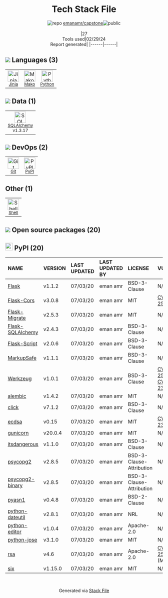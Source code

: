 <!--
&lt;--- Readme.md Snippet without images Start ---&gt;
## Tech Stack
emanamr/capstone is built on the following main stack:

- [Jinja](https://palletsprojects.com/p/jinja/) – Templating Languages & Extensions
- [Mako](https://github.com/zzzeek/mako) – Templating Languages & Extensions
- [Python](https://www.python.org) – Languages
- [SQLAlchemy](http://www.sqlalchemy.org/) – Object Relational Mapper (ORM)
- [Shell](https://en.wikipedia.org/wiki/Shell_script) – Shells

Full tech stack [here](/techstack.md)

&lt;--- Readme.md Snippet without images End ---&gt;

&lt;--- Readme.md Snippet with images Start ---&gt;
## Tech Stack
emanamr/capstone is built on the following main stack:

- <img width='25' height='25' src='https://img.stackshare.io/service/2303/New_Project__20_.png' alt='Jinja'/> [Jinja](https://palletsprojects.com/p/jinja/) – Templating Languages & Extensions
- <img width='25' height='25' src='https://img.stackshare.io/service/3583/default_43e3ee00dcc48a40f6fcba33551e4f5a99a10537.png' alt='Mako'/> [Mako](https://github.com/zzzeek/mako) – Templating Languages & Extensions
- <img width='25' height='25' src='https://img.stackshare.io/service/993/pUBY5pVj.png' alt='Python'/> [Python](https://www.python.org) – Languages
- <img width='25' height='25' src='https://img.stackshare.io/service/1839/q5uAkmy7.png' alt='SQLAlchemy'/> [SQLAlchemy](http://www.sqlalchemy.org/) – Object Relational Mapper (ORM)
- <img width='25' height='25' src='https://img.stackshare.io/service/4631/default_c2062d40130562bdc836c13dbca02d318205a962.png' alt='Shell'/> [Shell](https://en.wikipedia.org/wiki/Shell_script) – Shells

Full tech stack [here](/techstack.md)

&lt;--- Readme.md Snippet with images End ---&gt;
-->
<div align="center">

# Tech Stack File
![](https://img.stackshare.io/repo.svg "repo") [emanamr/capstone](https://github.com/emanamr/capstone)![](https://img.stackshare.io/public_badge.svg "public")
<br/><br/>
|27<br/>Tools used|02/29/24 <br/>Report generated|
|------|------|
</div>

## <img src='https://img.stackshare.io/languages.svg'/> Languages (3)
<table><tr>
  <td align='center'>
  <img width='36' height='36' src='https://img.stackshare.io/service/2303/New_Project__20_.png' alt='Jinja'>
  <br>
  <sub><a href="https://palletsprojects.com/p/jinja/">Jinja</a></sub>
  <br>
  <sub></sub>
</td>

<td align='center'>
  <img width='36' height='36' src='https://img.stackshare.io/service/3583/default_43e3ee00dcc48a40f6fcba33551e4f5a99a10537.png' alt='Mako'>
  <br>
  <sub><a href="https://github.com/zzzeek/mako">Mako</a></sub>
  <br>
  <sub></sub>
</td>

<td align='center'>
  <img width='36' height='36' src='https://img.stackshare.io/service/993/pUBY5pVj.png' alt='Python'>
  <br>
  <sub><a href="https://www.python.org">Python</a></sub>
  <br>
  <sub></sub>
</td>

</tr>
</table>

## <img src='https://img.stackshare.io/databases.svg'/> Data (1)
<table><tr>
  <td align='center'>
  <img width='36' height='36' src='https://img.stackshare.io/service/1839/q5uAkmy7.png' alt='SQLAlchemy'>
  <br>
  <sub><a href="http://www.sqlalchemy.org/">SQLAlchemy</a></sub>
  <br>
  <sub>v1.3.17</sub>
</td>

</tr>
</table>

## <img src='https://img.stackshare.io/devops.svg'/> DevOps (2)
<table><tr>
  <td align='center'>
  <img width='36' height='36' src='https://img.stackshare.io/service/1046/git.png' alt='Git'>
  <br>
  <sub><a href="http://git-scm.com/">Git</a></sub>
  <br>
  <sub></sub>
</td>

<td align='center'>
  <img width='36' height='36' src='https://img.stackshare.io/service/12572/-RIWgodF_400x400.jpg' alt='PyPI'>
  <br>
  <sub><a href="https://pypi.org/">PyPI</a></sub>
  <br>
  <sub></sub>
</td>

</tr>
</table>

## Other (1)
<table><tr>
  <td align='center'>
  <img width='36' height='36' src='https://img.stackshare.io/service/4631/default_c2062d40130562bdc836c13dbca02d318205a962.png' alt='Shell'>
  <br>
  <sub><a href="https://en.wikipedia.org/wiki/Shell_script">Shell</a></sub>
  <br>
  <sub></sub>
</td>

</tr>
</table>


## <img src='https://img.stackshare.io/group.svg' /> Open source packages (20)</h2>

## <img width='24' height='24' src='https://img.stackshare.io/service/12572/-RIWgodF_400x400.jpg'/> PyPI (20)

|NAME|VERSION|LAST UPDATED|LAST UPDATED BY|LICENSE|VULNERABILITIES|
|:------|:------|:------|:------|:------|:------|
|[Flask](https://pypi.org/project/Flask)|v1.1.2|07/03/20|eman amr |BSD-3-Clause|N/A|
|[Flask-Cors](https://pypi.org/project/Flask-Cors)|v3.0.8|07/03/20|eman amr |MIT|[CVE-2020-25032](https://github.com/advisories/GHSA-xc3p-ff3m-f46v) (High)|
|[Flask-Migrate](https://pypi.org/project/Flask-Migrate)|v2.5.3|07/03/20|eman amr |MIT|N/A|
|[Flask-SQLAlchemy](https://pypi.org/project/Flask-SQLAlchemy)|v2.4.3|07/03/20|eman amr |BSD-3-Clause|N/A|
|[Flask-Script](https://pypi.org/project/Flask-Script)|v2.0.6|07/03/20|eman amr |BSD-3-Clause|N/A|
|[MarkupSafe](https://pypi.org/project/MarkupSafe)|v1.1.1|07/03/20|eman amr |BSD-3-Clause|N/A|
|[Werkzeug](https://pypi.org/project/Werkzeug)|v1.0.1|07/03/20|eman amr |BSD-3-Clause|[CVE-2023-25577](https://github.com/advisories/GHSA-xg9f-g7g7-2323) (High)<br/>[CVE-2023-23934](https://github.com/advisories/GHSA-px8h-6qxv-m22q) (Low)|
|[alembic](https://pypi.org/project/alembic)|v1.4.2|07/03/20|eman amr |MIT|N/A|
|[click](https://pypi.org/project/click)|v7.1.2|07/03/20|eman amr |BSD-3-Clause|N/A|
|[ecdsa](https://pypi.org/project/ecdsa)|v0.15|07/03/20|eman amr |MIT|[CVE-2024-23342](https://github.com/advisories/GHSA-wj6h-64fc-37mp) (High)|
|[gunicorn](https://pypi.org/project/gunicorn)|v20.0.4|07/03/20|eman amr |MIT|N/A|
|[itsdangerous](https://pypi.org/project/itsdangerous)|v1.1.0|07/03/20|eman amr |BSD-3-Clause|N/A|
|[psycopg2](https://pypi.org/project/psycopg2)|v2.8.5|07/03/20|eman amr |BSD-3-Clause-Attribution|N/A|
|[psycopg2-binary](https://pypi.org/project/psycopg2-binary)|v2.8.5|07/03/20|eman amr |BSD-3-Clause-Attribution|N/A|
|[pyasn1](https://pypi.org/project/pyasn1)|v0.4.8|07/03/20|eman amr |BSD-2-Clause|N/A|
|[python-dateutil](https://pypi.org/project/python-dateutil)|v2.8.1|07/03/20|eman amr |NRL|N/A|
|[python-editor](https://pypi.org/project/python-editor)|v1.0.4|07/03/20|eman amr |Apache-2.0|N/A|
|[python-jose](https://pypi.org/project/python-jose)|v3.1.0|07/03/20|eman amr |MIT|N/A|
|[rsa](https://pypi.org/project/rsa)|v4.6|07/03/20|eman amr |Apache-2.0|[CVE-2020-25658](https://github.com/advisories/GHSA-xrx6-fmxq-rjj2) (Moderate)|
|[six](https://pypi.org/project/six)|v1.15.0|07/03/20|eman amr |MIT|N/A|

<br/>
<div align='center'>

Generated via [Stack File](https://github.com/marketplace/stack-file)
